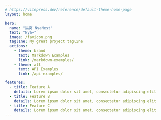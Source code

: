 ```yaml
---
# https://vitepress.dev/reference/default-theme-home-page
layout: home

hero:
  name: "猫窝 NyaNest"
  text: "Nya~"
  image: /favicon.png
  tagline: My great project tagline
  actions:
    - theme: brand
      text: Markdown Examples
      link: /markdown-examples/
    - theme: alt
      text: API Examples
      link: /api-examples/

features:
  - title: Feature A
    details: Lorem ipsum dolor sit amet, consectetur adipiscing elit
  - title: Feature B
    details: Lorem ipsum dolor sit amet, consectetur adipiscing elit
  - title: Feature C
    details: Lorem ipsum dolor sit amet, consectetur adipiscing elit
--- 
```

<script>
  
</script>